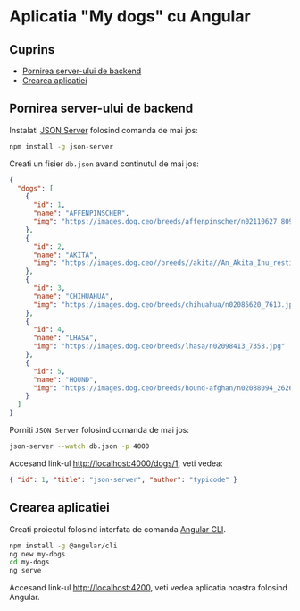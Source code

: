 # Aplicatia "My dogs" cu Angular

## Cuprins

- [Pornirea server-ului de backend](#pornirea-server-ului-de-backend)
- [Crearea aplicatiei](#crearea-aplicatiei)

## Pornirea server-ului de backend

Instalati [JSON Server](https://github.com/typicode/json-server) folosind comanda de mai jos:

```bash
npm install -g json-server
```

Creati un fisier `db.json` avand continutul de mai jos:

```json
{
  "dogs": [
    {
      "id": 1,
      "name": "AFFENPINSCHER",
      "img": "https://images.dog.ceo/breeds/affenpinscher/n02110627_8099.jpg"
    },
    {
      "id": 2,
      "name": "AKITA",
      "img": "https://images.dog.ceo//breeds//akita//An_Akita_Inu_resting.jpg"
    },
    {
      "id": 3,
      "name": "CHIHUAHUA",
      "img": "https://images.dog.ceo/breeds/chihuahua/n02085620_7613.jpg"
    },
    {
      "id": 4,
      "name": "LHASA",
      "img": "https://images.dog.ceo/breeds/lhasa/n02098413_7358.jpg"
    },
    {
      "id": 5,
      "name": "HOUND",
      "img": "https://images.dog.ceo/breeds/hound-afghan/n02088094_2626.jpg"
    }
  ]
}
```

Porniti `JSON Server` folosind comanda de mai jos:

```bash
json-server --watch db.json -p 4000
```

Accesand link-ul [http://localhost:4000/dogs/1](http://localhost:4000/dogs/1), veti vedea:

```json
{ "id": 1, "title": "json-server", "author": "typicode" }
```

## Crearea aplicatiei

Creati proiectul folosind interfata de comanda [Angular CLI](https://cli.angular.io/).

```sh
npm install -g @angular/cli
ng new my-dogs
cd my-dogs
ng serve
```

Accesand link-ul [http://localhost:4200](http://localhost:4200), veti vedea aplicatia noastra folosind Angular.
